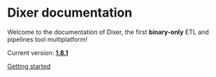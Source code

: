 # Dixer documentation

Welcome to the documentation of Dixer, the first **binary-only** ETL and pipelines tool multiplatform!

Current version: [**1.8.1**](Changelog.md#180-_-unreleased)

<a href="Getting-started/" title="Getting Started" class="md-button md-button--primary"> Getting started </a>